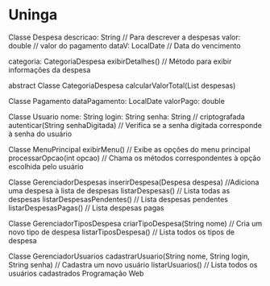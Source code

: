 # Uninga
Classe Despesa
descricao: String  // Para descrever a despesas
valor: double // valor do pagamento
dataV: LocalDate // Data do vencimento

categoria: CategoriaDespesa
exibirDetalhes() // Método para exibir informações da despesa


abstract Classe CategoriaDespesa
calcularValorTotal(List<Despesa> despesas)


Classe Pagamento
dataPagamento: LocalDate
valorPago: double


Classe Usuario
nome: String
login: String
senha: String // criptografada
autenticar(String senhaDigitada) // Verifica se a senha digitada corresponde à senha do usuário



Classe MenuPrincipal
exibirMenu() // Exibe as opções do menu principal
processarOpcao(int opcao) // Chama os métodos correspondentes à opção escolhida pelo usuário




Classe GerenciadorDespesas
inserirDespesa(Despesa despesa) //Adiciona uma despesa à lista de despesas
listarDespesas() // Lista todas as despesas
listarDespesasPendentes() // Lista despesas pendentes
listarDespesasPagas() // Lista despesas pagas





Classe GerenciadorTiposDespesa
criarTipoDespesa(String nome) // Cria um novo tipo de despesa
listarTiposDespesa() // Lista todos os tipos de despesa




Classe GerenciadorUsuarios
cadastrarUsuario(String nome, String login, String senha) // Cadastra um novo usuário
listarUsuarios() // Lista todos os usuários cadastrados
Programação Web
